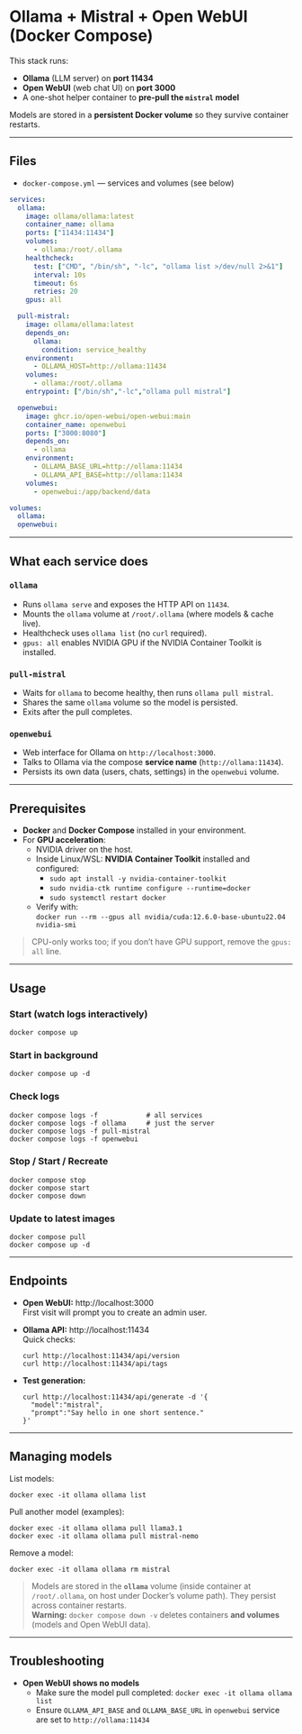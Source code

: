 # Ollama + Mistral + Open WebUI (Docker Compose)

This stack runs:
- **Ollama** (LLM server) on **port 11434**
- **Open WebUI** (web chat UI) on **port 3000**
- A one-shot helper container to **pre-pull the `mistral` model**

Models are stored in a **persistent Docker volume** so they survive container restarts.

---

## Files

- `docker-compose.yml` — services and volumes (see below)

```yaml
services:
  ollama:
    image: ollama/ollama:latest
    container_name: ollama
    ports: ["11434:11434"]
    volumes:
      - ollama:/root/.ollama
    healthcheck:
      test: ["CMD", "/bin/sh", "-lc", "ollama list >/dev/null 2>&1"]
      interval: 10s
      timeout: 6s
      retries: 20
    gpus: all

  pull-mistral:
    image: ollama/ollama:latest
    depends_on:
      ollama:
        condition: service_healthy
    environment:
      - OLLAMA_HOST=http://ollama:11434
    volumes:
      - ollama:/root/.ollama
    entrypoint: ["/bin/sh","-lc","ollama pull mistral"]

  openwebui:
    image: ghcr.io/open-webui/open-webui:main
    container_name: openwebui
    ports: ["3000:8080"]
    depends_on:
      - ollama
    environment:
      - OLLAMA_BASE_URL=http://ollama:11434
      - OLLAMA_API_BASE=http://ollama:11434
    volumes:
      - openwebui:/app/backend/data

volumes:
  ollama:
  openwebui:
```

---

## What each service does

### `ollama`
- Runs `ollama serve` and exposes the HTTP API on `11434`.
- Mounts the `ollama` volume at `/root/.ollama` (where models & cache live).
- Healthcheck uses `ollama list` (no `curl` required).
- `gpus: all` enables NVIDIA GPU if the NVIDIA Container Toolkit is installed.

### `pull-mistral`
- Waits for `ollama` to become healthy, then runs `ollama pull mistral`.
- Shares the same `ollama` volume so the model is persisted.
- Exits after the pull completes.

### `openwebui`
- Web interface for Ollama on `http://localhost:3000`.
- Talks to Ollama via the compose **service name** (`http://ollama:11434`).
- Persists its own data (users, chats, settings) in the `openwebui` volume.

---

## Prerequisites

- **Docker** and **Docker Compose** installed in your environment.
- For **GPU acceleration**:
  - NVIDIA driver on the host.
  - Inside Linux/WSL: **NVIDIA Container Toolkit** installed and configured:
    - `sudo apt install -y nvidia-container-toolkit`
    - `sudo nvidia-ctk runtime configure --runtime=docker`
    - `sudo systemctl restart docker`
  - Verify with:  
    `docker run --rm --gpus all nvidia/cuda:12.6.0-base-ubuntu22.04 nvidia-smi`

> CPU-only works too; if you don’t have GPU support, remove the `gpus: all` line.

---

## Usage

### Start (watch logs interactively)
```
docker compose up
```

### Start in background
```
docker compose up -d
```

### Check logs
```
docker compose logs -f            # all services
docker compose logs -f ollama     # just the server
docker compose logs -f pull-mistral
docker compose logs -f openwebui
```

### Stop / Start / Recreate
```
docker compose stop
docker compose start
docker compose down
```

### Update to latest images
```
docker compose pull
docker compose up -d
```

---

## Endpoints

- **Open WebUI:** http://localhost:3000  
  First visit will prompt you to create an admin user.

- **Ollama API:** http://localhost:11434  
  Quick checks:
  ```
  curl http://localhost:11434/api/version
  curl http://localhost:11434/api/tags
  ```

- **Test generation:**
  ```
  curl http://localhost:11434/api/generate -d '{
    "model":"mistral",
    "prompt":"Say hello in one short sentence."
  }'
  ```

---

## Managing models

List models:
```
docker exec -it ollama ollama list
```

Pull another model (examples):
```
docker exec -it ollama ollama pull llama3.1
docker exec -it ollama ollama pull mistral-nemo
```

Remove a model:
```
docker exec -it ollama ollama rm mistral
```

> Models are stored in the **`ollama`** volume (inside container at `/root/.ollama`, on host under Docker’s volume path). They persist across container restarts.  
> **Warning:** `docker compose down -v` deletes containers **and volumes** (models and Open WebUI data).

---

## Troubleshooting

- **Open WebUI shows no models**
  - Make sure the model pull completed: `docker exec -it ollama ollama list`
  - Ensure `OLLAMA_API_BASE` and `OLLAMA_BASE_URL` in `openwebui` service are set to `http://ollama:11434`

